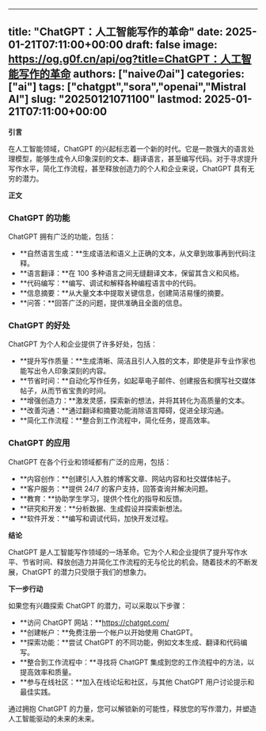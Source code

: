 
---
title: "ChatGPT：人工智能写作的革命"
date: 2025-01-21T07:11:00+00:00
draft: false
image: https://og.g0f.cn/api/og?title=ChatGPT：人工智能写作的革命
authors: ["naiveのai"]
categories: ["ai"]
tags: ["chatgpt","sora","openai","Mistral AI"]
slug: "20250121071100"
lastmod: 2025-01-21T07:11:00+00:00
---
**引言**

在人工智能领域，ChatGPT 的兴起标志着一个新的时代。它是一款强大的语言处理模型，能够生成令人印象深刻的文本、翻译语言，甚至编写代码。对于寻求提升写作水平，简化工作流程，甚至释放创造力的个人和企业来说，ChatGPT 具有无穷的潜力。

**正文**

### ChatGPT 的功能

ChatGPT 拥有广泛的功能，包括：

- **自然语言生成：**生成语法和语义上正确的文本，从文章到故事再到代码注释。
- **语言翻译：**在 100 多种语言之间无缝翻译文本，保留其含义和风格。
- **代码编写：**编写、调试和解释各种编程语言中的代码。
- **信息摘要：**从大量文本中提取关键信息，创建简洁易懂的摘要。
- **问答：**回答广泛的问题，提供准确且全面的信息。

### ChatGPT 的好处

ChatGPT 为个人和企业提供了许多好处，包括：

- **提升写作质量：**生成清晰、简洁且引人入胜的文本，即使是非专业作家也能写出令人印象深刻的内容。
- **节省时间：**自动化写作任务，如起草电子邮件、创建报告和撰写社交媒体帖子，从而节省宝贵的时间。
- **增强创造力：**激发灵感，探索新的想法，并将其转化为高质量的文本。
- **改善沟通：**通过翻译和摘要功能消除语言障碍，促进全球沟通。
- **简化工作流程：**整合到工作流程中，简化任务，提高效率。

### ChatGPT 的应用

ChatGPT 在各个行业和领域都有广泛的应用，包括：

- **内容创作：**创建引人入胜的博客文章、网站内容和社交媒体帖子。
- **客户服务：**提供 24/7 的客户支持，回答查询并解决问题。
- **教育：**协助学生学习，提供个性化的指导和反馈。
- **研究和开发：**分析数据、生成假设并探索新想法。
- **软件开发：**编写和调试代码，加快开发过程。

**结论**

ChatGPT 是人工智能写作领域的一场革命。它为个人和企业提供了提升写作水平、节省时间、释放创造力并简化工作流程的无与伦比的机会。随着技术的不断发展，ChatGPT 的潜力只受限于我们的想象力。

**下一步行动**

如果您有兴趣探索 ChatGPT 的潜力，可以采取以下步骤：

- **访问 ChatGPT 网站：**https://chatgpt.com/
- **创建帐户：**免费注册一个帐户以开始使用 ChatGPT。
- **探索功能：**尝试 ChatGPT 的不同功能，例如文本生成、翻译和代码编写。
- **整合到工作流程中：**寻找将 ChatGPT 集成到您的工作流程中的方法，以提高效率和质量。
- **参与在线社区：**加入在线论坛和社区，与其他 ChatGPT 用户讨论提示和最佳实践。

通过拥抱 ChatGPT 的力量，您可以解锁新的可能性，释放您的写作潜力，并塑造人工智能驱动的未来的未来。
